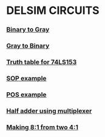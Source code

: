 # DELSIM CIRCUITS
### [Binary to Gray](https://www.deldsim.com/ugc-c14113969/)
### [Gray to Binary](https://www.deldsim.com/ugc-c1e113997/)
### [Truth table for 74LS153](https://www.deldsim.com/ugc-c1a12053n)
### [SOP example](https://www.deldsim.com/ugc-c11012100z)
### [POS example](https://www.deldsim.com/ugc-c1s12104z)
### [Half adder using multiplexer](https://www.deldsim.com/ugc-c19120852)
### [Making 8:1 from two 4:1](https://www.deldsim.com/ugc-c13121313)